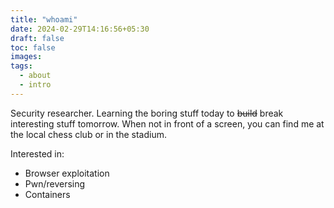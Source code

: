 ```yaml
---
title: "whoami"
date: 2024-02-29T14:16:56+05:30
draft: false
toc: false
images:
tags:
  - about
  - intro 
---
```


Security researcher. Learning the boring stuff today to ~~build~~ break interesting stuff tomorrow. When not in front of a screen, you can find me at the local chess club or in the stadium.

Interested in:
- Browser exploitation
- Pwn/reversing
- Containers